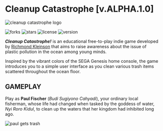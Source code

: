 # Cleanup Catastrophe [v.ALPHA.1.0]
![cleanup catastrophe logo](https://img.itch.zone/aW1nLzExNjQ2ODU3LnBuZw==/original/ji2Lnz.png)

![forks](https://img.shields.io/github/forks/richkdev/cleanup-catastrophe)
![stars](https://img.shields.io/github/stars/richkdev/cleanup-catastrophe)
![license](https://img.shields.io/github/license/richkdev/cleanup-catastrophe)
![version](https://img.shields.io/badge/v.ALPHA.1.0-green)

**_Cleanup Catastrophe!_**  is an educational free-to-play indie game developed by [Richmond Kleinson](https://richkdev.itch.io) that aims to raise awareness about the issue of plastic pollution in the ocean among young minds.

Inspired by the vibrant colors of the SEGA Genesis home console, the game introduces you to a simple user interface as you clean various trash items scattered throughout the ocean floor.

## GAMEPLAY
Play as  **Paul Fischer**  (_Budi Sugiyono Cahyadi_), your ordinary local fisherman, whose life had changed when tasked by the goddess of water,  _Nyi Roro Kidul_, to clean up the waters that her kingdom had inhibited long ago.

![paul gets trash](https://img.itch.zone/aW1nLzExNjU3OTczLnBuZw==/original/jNcFPb.png)
